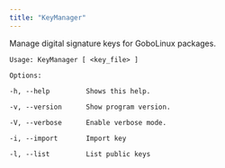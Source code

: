 ```yaml
---
title: "KeyManager"
---
```


Manage digital signature keys for GoboLinux packages.
```
Usage: KeyManager [ <key_file> ]

Options: 

-h, --help         Shows this help. 

-v, --version      Show program version. 

-V, --verbose      Enable verbose mode. 

-i, --import       Import key 

-l, --list         List public keys 
```